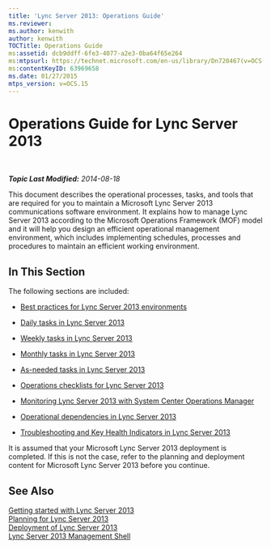```yaml
---
title: 'Lync Server 2013: Operations Guide'
ms.reviewer: 
ms.author: kenwith
author: kenwith
TOCTitle: Operations Guide
ms:assetid: dcb9ddff-6fe3-4077-a2e3-0ba64f65e264
ms:mtpsurl: https://technet.microsoft.com/en-us/library/Dn720467(v=OCS.15)
ms:contentKeyID: 63969658
ms.date: 01/27/2015
mtps_version: v=OCS.15
---
```


<div data-xmlns="http://www.w3.org/1999/xhtml">

<div class="topic" data-xmlns="http://www.w3.org/1999/xhtml" data-msxsl="urn:schemas-microsoft-com:xslt" data-cs="http://msdn.microsoft.com/en-us/">

<div data-asp="http://msdn2.microsoft.com/asp">

# Operations Guide for Lync Server 2013

</div>

<div id="mainSection">

<div id="mainBody">

<span> </span>

_**Topic Last Modified:** 2014-08-18_

This document describes the operational processes, tasks, and tools that are required for you to maintain a Microsoft Lync Server 2013 communications software environment. It explains how to manage Lync Server 2013 according to the Microsoft Operations Framework (MOF) model and it will help you design an efficient operational management environment, which includes implementing schedules, processes and procedures to maintain an efficient working environment.

<div>

## In This Section

The following sections are included:

  - [Best practices for Lync Server 2013 environments](lync-server-2013-best-practices-for-lync-server-environments.md)

  - [Daily tasks in Lync Server 2013](lync-server-2013-daily-tasks.md)

  - [Weekly tasks in Lync Server 2013](lync-server-2013-weekly-tasks.md)

  - [Monthly tasks in Lync Server 2013](lync-server-2013-monthly-tasks.md)

  - [As-needed tasks in Lync Server 2013](lync-server-2013-as-needed-tasks.md)

  - [Operations checklists for Lync Server 2013](lync-server-2013-operations-checklists.md)

  - [Monitoring Lync Server 2013 with System Center Operations Manager](lync-server-2013-monitoring-lync-server-with-system-center-operations-manager.md)

  - [Operational dependencies in Lync Server 2013](lync-server-2013-operational-dependencies.md)

  - [Troubleshooting and Key Health Indicators in Lync Server 2013](lync-server-2013-troubleshooting-and-key-health-indicators.md)

It is assumed that your Microsoft Lync Server 2013 deployment is completed. If this is not the case, refer to the planning and deployment content for Microsoft Lync Server 2013 before you continue.

</div>

<div>

## See Also


[Getting started with Lync Server 2013](lync-server-2013-getting-started.md)  
[Planning for Lync Server 2013](lync-server-2013-planning.md)  
[Deployment of Lync Server 2013](lync-server-2013-deployment.md)  
[Lync Server 2013 Management Shell](lync-server-2013-lync-server-management-shell.md)  
  

</div>

</div>

<span> </span>

</div>

</div>

</div>

